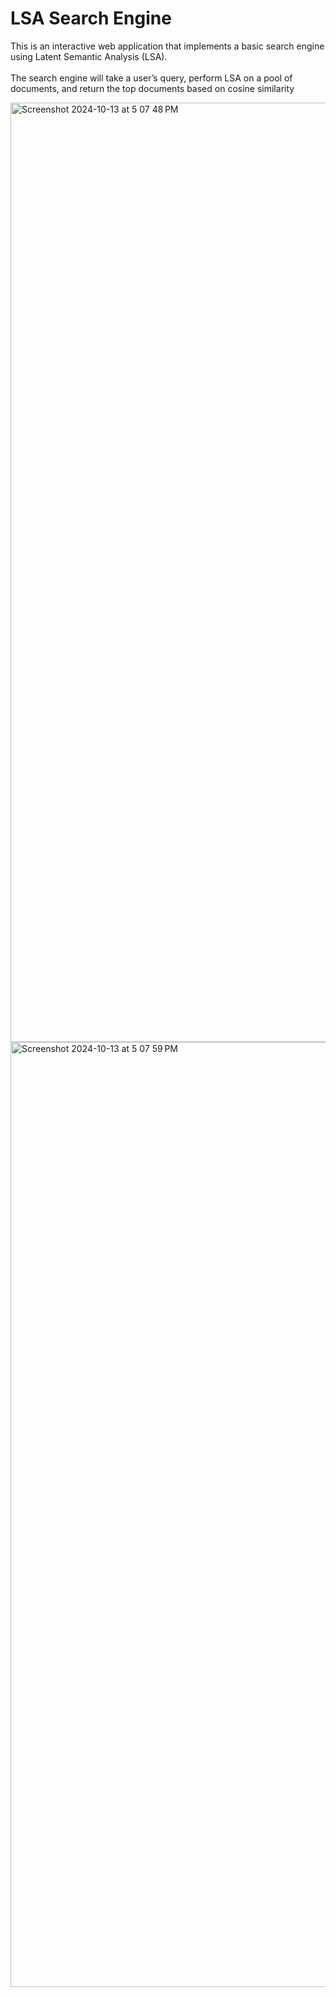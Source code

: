 <h1> LSA Search Engine </h1>
  <p> This is an interactive web application that implements a basic search engine using Latent Semantic Analysis (LSA). <br> </br> 
  The search engine will take a user’s query, perform LSA on a pool of documents, and return the top documents based on cosine similarity 
  </p>
<img width="1503" alt="Screenshot 2024-10-13 at 5 07 48 PM" src="https://github.com/user-attachments/assets/868c3bb2-94aa-4fa9-9d3f-760307d99ad3">
<img width="1512" alt="Screenshot 2024-10-13 at 5 07 59 PM" src="https://github.com/user-attachments/assets/8df8e48e-0450-4d80-a75f-e3ce478e8658">
